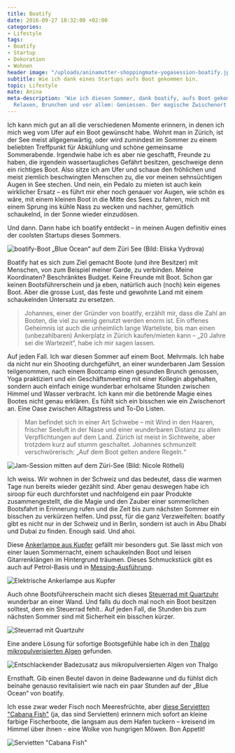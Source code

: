 ```yaml
---
title: Boatify
date: 2016-09-27 18:32:00 +02:00
categories:
- Lifestyle
tags:
- Boatify
- Startup
- Dekoration
- Wohnen
header image: "/uploads/aninamutter-shoppingmate-yogasession-boatify.jpg"
subtitle: Wie ich dank eines Startups aufs Boot gekommen bin.
topic: Lifestyle
mate: Anina
meta-description: 'Wie ich diesen Sommer, dank boatify, aufs Boot gekommen bin. Yoga,
  Relaxen, Brunchen und vor allem: Geniessen. Der magische Zwischenort.'
---
```


Ich kann mich gut an all die verschiedenen Momente erinnern, in denen ich mich weg vom Ufer auf ein Boot gewünscht habe. Wohnt man in Zürich, ist der See meist allgegenwärtig, oder wird zumindest im Sommer zu einem beliebten Treffpunkt für Abkühlung und schöne gemeinsame Sommerabende. Irgendwie habe ich es aber nie geschafft, Freunde zu haben, die irgendein wassertaugliches Gefährt besitzen, geschweige denn ein richtiges Boot. Also sitze ich am Ufer und schaue den fröhlichen und meist ziemlich beschwingten Menschen zu, die vor meinen sehnsüchtigen Augen in See stechen. Und nein, ein Pedalo zu mieten ist auch kein wirklicher Ersatz – es führt mir eher noch genauer vor Augen, wie schön es wäre, mit einem kleinen Boot in die Mitte des Sees zu fahren, mich mit einem Sprung ins kühle Nass zu wecken und nachher, gemütlich schaukelnd, in der Sonne wieder einzudösen.


Und dann. Dann habe ich boatify entdeckt – in meinen Augen definitiv eines der coolsten Startups dieses Sommers.

![boatify-Boot „Blue Ocean“ auf dem Züri See (Bild: Eliska Vydrova)](/uploads/boatup-20.jpg)

Boatify hat es sich zum Ziel gemacht Boote (und ihre Besitzer) mit Menschen, von zum Beispiel meiner Garde, zu verbinden. Meine Koordinaten? Beschränktes Budget. Keine Freunde mit Boot. Schon gar keinen Bootsführerschein und ja eben, natürlich auch (noch) kein eigenes Boot. Aber die grosse Lust, das feste und gewohnte Land mit einem schaukelnden Untersatz zu ersetzen.

> Johannes, einer der Gründer von boatify, erzählt mir, dass die Zahl an Booten, die viel zu wenig genutzt werden enorm ist. Ein offenes Geheimnis ist auch die unheimlich lange Warteliste, bis man einen (unbezahlbaren) Ankerplatz in Zürich kaufen/mieten kann – „20 Jahre sei die Wartezeit“, habe ich mir sagen lassen.

Auf jeden Fall. Ich war diesen Sommer auf einem Boot. Mehrmals. Ich habe da nicht nur ein Shooting durchgeführt, an einer wunderbaren Jam Session teilgenommen, nach einem Bootcamp einen gesunden Brunch genossen, Yoga praktiziert und ein Geschäftsmeeting mit einer Kollegin abgehalten, sondern auch einfach einige wunderbar erholsame Stunden zwischen Himmel und Wasser verbracht. Ich kann mir die betörende Magie eines Bootes nicht genau erklären. Es fühlt sich ein bisschen wie ein Zwischenort an. Eine Oase zwischen Alltagstress und To-Do Listen. 

> Man befindet sich in einer Art Schwebe – mit Wind in den Haaren, frischer Seeluft in der Nase und einer wunderbaren Distanz zu allen Verpflichtungen auf dem Land. Zürich ist meist in Sichtweite, aber trotzdem kurz auf stumm geschaltet. Johannes schmunzelt verschwörerisch: „Auf dem Boot gelten andere Regeln.“

![Jam-Session mitten auf dem Züri-See (Bild: Nicole Rötheli)](/uploads/aninamutter-shoppingmate-jamsession.jpg)

Ich weiss. Wir wohnen in der Schweiz und das bedeutet, dass die warmen Tage nun bereits wieder gezählt sind. Aber genau deswegen habe ich siroop für euch durchforstet und nachfolgend ein paar Produkte zusammengestellt, die die Magie und den Zauber einer sommerlichen Bootsfahrt in Erinnerung rufen und die Zeit bis zum nächsten Sommer ein bisschen zu verkürzen helfen. Und psst, für die ganz Verzweifelten: boatify gibt es nicht nur in der Schweiz und in Berlin, sondern ist auch in Abu Dhabi und Dubai zu finden. Enough said. Und ahoi.

Diese [Ankerlampe aus Kupfer](https://siroop.ch/sport-freizeit/wassersport/bootsausruestung/ankerlampe-elektrisch-kupfer-242284?utm_source=smates&utm_medium=editorial&utm_campaign=smates_q416_anina&utm_content=ankerlampe) gefällt mir besonders gut. Sie lässt mich von einer lauen Sommernacht, einem schaukelnden Boot und leisen Gitarrenklängen im Hintergrund träumen. Dieses Schmuckstück gibt es auch auf Petrol-Basis und in [Messing-Ausführung](https://siroop.ch/sport-freizeit/wassersport/bootsausruestung/ankerlampe-elektrisch-messing-242259?utm_source=smates&utm_medium=editorial&utm_campaign=smates_q416_anina&utm_content=ankerlampemessing).

![Elektrische Ankerlampe aus Kupfer](https://cdn.siroop.ch/media/images/sized/6eeec4204850a015eeaf0b3754e12acd.400x400.jpg)


Auch ohne Bootsführerschein macht sich dieses [Steuerrad mit Quartzuhr](https://siroop.ch/sport-freizeit/wassersport/bootsausruestung/steuerrad-mit-quartzuhr-242292?utm_source=smates&utm_medium=editorial&utm_campaign=smates_q416_anina&utm_content=steuerrad) wunderbar an einer Wand. Und falls du doch mal noch ein Boot besitzen solltest, dem ein Steuerrad fehlt..
Auf jeden Fall, die Stunden bis zum nächsten Sommer sind mit Sicherheit ein bisschen kürzer.

![Steuerrad mit Quartzuhr](https://cdn.siroop.ch/media/images/sized/82d084c155a8c59f7c14e71d660f0723.400x400.jpg)


Eine andere Lösung für sofortige Bootsgefühle habe ich in den [Thalgo mikropulverisierten Algen](https://siroop.ch/schoenheit-gesundheit/gesundheit-drogerie/massage-entspannung/thalgo-mikropulverisierte-algen-61735?utm_source=smates&utm_medium=editorial&utm_campaign=smates_q416_anina&utm_content=badezusatzalgen) gefunden. 


![Entschlackender Badezusatz aus mikropulversierten Algen von Thalgo](https://cdn.siroop.ch/media/images/sized/b774dc7a7e0b07f50e271ae4964f6700.400x400.jpg)


Ernsthaft. Gib einen Beutel davon in deine Badewanne und du fühlst dich beinahe genauso revitalisiert wie nach ein paar Stunden auf der „Blue Ocean“ von boatify.

Ich esse zwar weder Fisch noch Meeresfrüchte, aber [diese Servietten "Cabana Fish"](https://siroop.ch/wohnen-haushalt/gedeckter-tisch/servietten/servietten-cabana-fish-495479?utm_source=smates&utm_medium=editorial&utm_campaign=smates_q416_anina&utm_content=servietten) (ja, das sind Servietten) erinnern mich sofort an kleine farbige Fischerboote, die langsam aus dem Hafen tuckern – kreisend im Himmel über ihnen - eine Wolke von hungrigen Möwen. Bon Appetit!


![Servietten "Cabana Fish"](https://cdn.siroop.ch/media/images/sized/95024ee562892874f7be1187f51fb647.400x400.jpg)